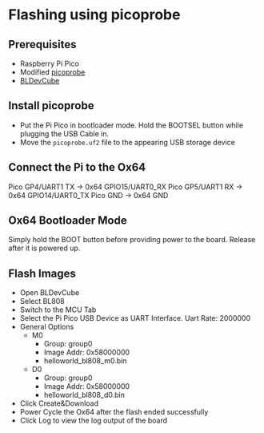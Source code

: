 # Flashing using picoprobe

## Prerequisites
* Raspberry Pi Pico
* Modified [picoprobe](https://github.com/sanjay900/picoprobe/releases/tag/v1.0)
* [BLDevCube](https://dev.bouffalolab.com/download)


## Install picoprobe

* Put the Pi Pico in bootloader mode. Hold the BOOTSEL button while plugging the USB Cable in.
* Move the `picoprobe.uf2` file to the appearing USB storage device

## Connect the Pi to the Ox64

Pico GP4/UART1 TX -> 0x64 GPIO15/UART0_RX
Pico GP5/UART1 RX -> 0x64 GPIO14/UART0_TX
Pico GND -> 0x64 GND

## Ox64 Bootloader Mode
Simply hold the BOOT button before providing power to the board. Release after it is powered up.

## Flash Images
* Open BLDevCube
* Select BL808
* Switch to the MCU Tab
* Select the Pi Pico USB Device as UART Interface. Uart Rate: 2000000
* General Options
    * M0
      * Group: group0
      * Image Addr: 0x58000000
      * helloworld_bl808_m0.bin
    * D0
      * Group: group0
      * Image Addr: 0x58000000
      * helloworld_bl808_d0.bin
* Click Create&Download
* Power Cycle the Ox64 after the flash ended successfully
* Click Log to view the log output of the board